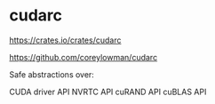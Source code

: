 # cudarc


https://crates.io/crates/cudarc

https://github.com/coreylowman/cudarc

Safe abstractions over:

CUDA driver API
NVRTC API
cuRAND API
cuBLAS API




